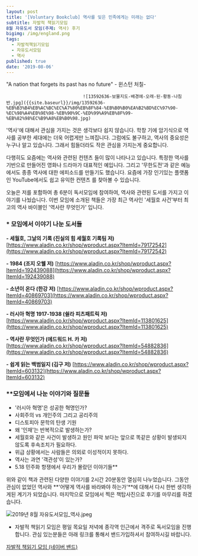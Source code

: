 ```yaml
---
layout: post
title: '[Voluntary Bookclub] 역사를 잊은 민족에게는 미래는 없다'
subtitle: 자발적 책읽기모임
8월 자유도서 모임(주제: 역사) 후기
bigimg: /img/england.png
tags:
  - 자발적책읽기모임
  - 자유도서모임
  - 역사
published: true
date: '2019-08-06'
---
```


"A nation that forgets its past has no future"
                                 - 윈스턴 처칠-
                                 
                                 ![13592636-보물지도-배경에-오래-된-황동-나침반.jpg]({{site.baseurl}}/img/13592636-%EB%B3%B4%EB%AC%BC%EC%A7%80%EB%8F%84-%EB%B0%B0%EA%B2%BD%EC%97%90-%EC%98%A4%EB%9E%98-%EB%90%9C-%ED%99%A9%EB%8F%99-%EB%82%98%EC%B9%A8%EB%B0%98.jpg)
                                                               
                                
'역사'에 대해서 관심을 가지는 것은 생각보다 쉽지 않습니다. 학창 기에 암기식으로 역사를 공부한 세대에는 더욱 어렵게만 느껴집니다. 그럼에도 불구하고, 역사의 중요성은 누구나 알고 있습니다. 그래서 힘들더라도 작은 관심을 가지는게 중요합니다.

다행히도 요즘에는 역사와 관련된 컨텐츠 들이 많이 나타나고 있습니다. 특정한 역사를 기반으로 만들어진 영화나 드라마가 대표적인 예입니다. 그리고 '무한도전'과 같은 예능에서도 종종 역사에 대한 에피소드를 만들기도 했습니다. 요즘에 가장 인기있는 플랫폼인 YouTube에서도 쉽고 유익한 컨텐츠 를 찾아볼 수 있습니다. 

오늘은 저를 포함하여 총 6분이 독서모임에 참여하여, 역사와 관련된 도서를 가지고 이야기를 나눴습니다. 이번 모임에 소개된 책들은 가장 최근 역사인 '세월호 사건'부터 최고의 역사 바이블인 '역사란 무엇인가' 입니다.  

### * 모임에서 이야기 나눈 도서들

**- 세월호, 그날의 기록 (진실의 힘 세월호 기록팀 저)**
[https://www.aladin.co.kr/shop/wproduct.aspx?ItemId=79172542](https://www.aladin.co.kr/shop/wproduct.aspx?ItemId=79172542)

**- 1984 (조지 오웰 저)**
[https://www.aladin.co.kr/shop/wproduct.aspx?ItemId=192439088](https://www.aladin.co.kr/shop/wproduct.aspx?ItemId=192439088)

**- 소년이 온다 (한강 저)**
[https://www.aladin.co.kr/shop/wproduct.aspx?ItemId=40869703](https://www.aladin.co.kr/shop/wproduct.aspx?ItemId=40869703)

**- 러시아 혁명 1917-1938 (쉴라 피츠패트릭 저)**
[https://www.aladin.co.kr/shop/wproduct.aspx?ItemId=113801625](https://www.aladin.co.kr/shop/wproduct.aspx?ItemId=113801625)

**- 역사란 무엇인가 (에드워드 H. 카 저)**
[https://www.aladin.co.kr/shop/wproduct.aspx?ItemId=54882836](https://www.aladin.co.kr/shop/wproduct.aspx?ItemId=54882836)

**- 쉽게 읽는 백범일지 (김구 저)**
[https://www.aladin.co.kr/shop/wproduct.aspx?ItemId=603132](https://www.aladin.co.kr/shop/wproduct.aspx?ItemId=603132)

### **모임에서 나눈 이야기와 질문들

- '러시아 혁명'은 성공한 혁명인가? 
- 사회주의 vs 개인주의 그리고 공리주의 
- 디스토피아 문학의 탄생 기원 
- 왜 '인재'는 반복적으로 발생하는가?
- 세월호와 같은 사건이 발생하고 원인 파악 보다는 앞으로 똑같은 상황이 발생되지 않도록 후속조치가 필요하다. 
- 위급 상황에서는 사람들은 의외로 이성적이지 못하다. 
- 역사는 과연 '객관성'이 있는가?
- 5.18 민주화 항쟁에서 우리가 몰랐던 이야기들**

위와 같이 책과 관련된 다양한 이야기를 2시간 20분동안 열심히 나누었습니다. 그동안 관심이 없었던 역사와 **'어떻게 역사를 바라봐야 하는가'**에 대해서 다시 한번 생각하게된 계기가 되었습니다. 마지막으로 모임에서 찍은 책탑사진으로 후기를 마무리를 하겠습니다. 

![2019년 8월 자유도서모임_역사.jpeg]({{site.baseurl}}/img/2019%EB%85%84%208%EC%9B%94%20%EC%9E%90%EC%9C%A0%EB%8F%84%EC%84%9C%EB%AA%A8%EC%9E%84_%EC%97%AD%EC%82%AC.jpeg)

* 자발적 책읽기 모임은 평일 목요일 저녁에 종각역 인근에서 격주로 독서모임을 진행합니다. 
관심 있는분들은 아래 링크를 통해서 밴드가입하셔서 참여하시길 바랍니다.

[자발적 책읽기 모임 (네이버 밴드)](https://band.us/@voluntarybookclub)

